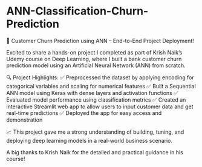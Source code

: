 # ANN-Classification-Churn-Prediction
🚀 Customer Churn Prediction using ANN – End-to-End Project Deployment!

Excited to share a hands-on project I completed as part of Krish Naik’s Udemy course on Deep Learning, where I built a bank customer churn prediction model using an Artificial Neural Network (ANN) from scratch.

🔍 Project Highlights:
✅ Preprocessed the dataset by applying encoding for categorical variables and scaling for numerical features
✅ Built a Sequential ANN model using Keras with dense layers and activation functions
✅ Evaluated model performance using classification metrics
✅ Created an interactive Streamlit web app to allow users to input customer data and get real-time predictions
✅ Deployed the app for easy access and demonstration

📈 This project gave me a strong understanding of building, tuning, and deploying deep learning models in a real-world business scenario.

A big thanks to Krish Naik for the detailed and practical guidance in his course!
